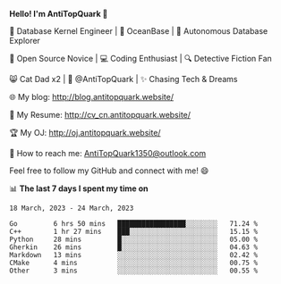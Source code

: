 
**Hello! I'm AntiTopQuark 👋**

🔧 Database Kernel Engineer | 🌊 OceanBase | 🤖 Autonomous Database Explorer

🌱 Open Source Novice | 💻 Coding Enthusiast | 🔍 Detective Fiction Fan

😸 Cat Dad x2 | 🎉 @AntiTopQuark | ✨ Chasing Tech & Dreams

🌐 My blog: http://blog.antitopquark.website/

📄 My Resume: http://cv_cn.antitopquark.website/

🏆 My OJ: http://oj.antitopquark.website/

📧 How to reach me: AntiTopQuark1350@outlook.com

Feel free to follow my GitHub and connect with me! 😄

📊 **The last 7 days I spent my time on** 

<!--START_SECTION:waka-->
```text
18 March, 2023 - 24 March, 2023

Go         6 hrs 50 mins   █████████████████░░░░░░░░   71.24 % 
C++        1 hr 27 mins    ███░░░░░░░░░░░░░░░░░░░░░░   15.15 % 
Python     28 mins         █░░░░░░░░░░░░░░░░░░░░░░░░   05.00 % 
Gherkin    26 mins         █░░░░░░░░░░░░░░░░░░░░░░░░   04.63 % 
Markdown   13 mins         ░░░░░░░░░░░░░░░░░░░░░░░░░   02.42 % 
CMake      4 mins          ░░░░░░░░░░░░░░░░░░░░░░░░░   00.75 % 
Other      3 mins          ░░░░░░░░░░░░░░░░░░░░░░░░░   00.55 %
```
<!--END_SECTION:waka-->


